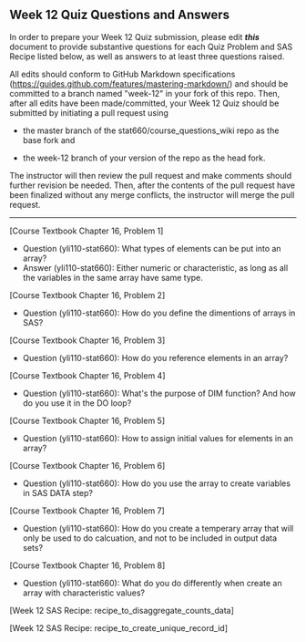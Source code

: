 
## Week 12 Quiz Questions and Answers

In order to prepare your Week 12 Quiz submission, please edit ***this*** document to provide substantive questions for each Quiz Problem and SAS Recipe listed below, as well as answers to at least three questions raised.

All edits should conform to GitHub Markdown specifications (https://guides.github.com/features/mastering-markdown/) and should be committed to a branch named "week-12" in your fork of this repo. Then, after all edits have been made/committed, your Week 12 Quiz should be submitted by initiating a pull request using

- the master branch of the stat660/course_questions_wiki repo as the base fork and

- the week-12 branch of your version of the repo as the head fork.

The instructor will then review the pull request and make comments should further revision be needed. Then, after the contents of the pull request have been finalized without any merge conflicts, the instructor will merge the pull request.



********************************************************************************



[Course Textbook Chapter 16, Problem 1]
* Question (yli110-stat660): What types of elements can be put into an array?
* Answer (yli110-stat660): Either numeric or characteristic, as long as all the variables in the same array have same type.



[Course Textbook Chapter 16, Problem 2]
* Question (yli110-stat660): How do you define the dimentions of arrays in SAS?



[Course Textbook Chapter 16, Problem 3]
* Question (yli110-stat660): How do you reference elements in an array?



[Course Textbook Chapter 16, Problem 4]
* Question (yli110-stat660): What's the purpose of DIM function? And how do you use it in the DO loop?



[Course Textbook Chapter 16, Problem 5]
* Question (yli110-stat660): How to assign initial values for elements in an array?



[Course Textbook Chapter 16, Problem 6]
* Question (yli110-stat660): How do you use the array to create variables in SAS DATA step?



[Course Textbook Chapter 16, Problem 7]
* Question (yli110-stat660): How do you create a temperary array that will only be used to do calcuation, and not to be included in output data sets?



[Course Textbook Chapter 16, Problem 8]
* Question (yli110-stat660): What do you do differently when create an array with characteristic values?



[Week 12 SAS Recipe: recipe_to_disaggregate_counts_data]



[Week 12 SAS Recipe: recipe_to_create_unique_record_id]


